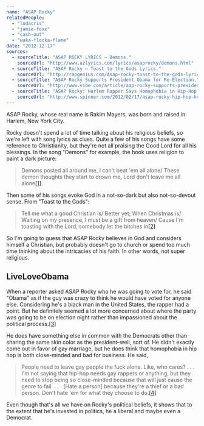 ```yaml
---
name: "ASAP Rocky"
relatedPeople:
  - "ludacris"
  - "jamie-foxx"
  - "cash-out"
  - "waka-flocka-flame"
date: "2012-12-17"
sources:
  - sourceTitle: "ASAP ROCKY LYRICS – Demons."
    sourceUrl: "http://www.azlyrics.com/lyrics/asaprocky/demons.html"
  - sourceTitle: "ASAP Rocky – Toast to the Gods Lyrics."
    sourceUrl: "http://rapgenius.com/Asap-rocky-toast-to-the-gods-lyrics"
  - sourceTitle: "A$AP Rocky Supports President Obama for Re-Election."
    sourceUrl: "http://www.vibe.com/article/aap-rocky-supports-president-obama-re-election"
  - sourceTitle: "ASAP Rocky: Harlem Rapper Says Homophobia in Hip-Hop Is 'Retarded.'"
    sourceUrl: "http://www.spinner.com/2012/02/17/asap-rocky-hip-hop-homophobia/"
---
```


ASAP Rocky, whose real name is Rakim Mayers, was born and raised in Harlem, New York City.

Rocky doesn't spend a lot of time talking about his religious beliefs, so we're left with song lyrics as clues. Quite a few of his songs have some reference to Christianity, but they're not all praising the Good Lord for all his blessings. In the song "Demons" for example, the hook uses religion to paint a dark picture:

>Demons posted all around me, I can't beat 'em all alone/ These demon thoughts they start to drown me, Lord don't leave me all alone<a class="source-citation" href="#http://www.azlyrics.com/lyrics/asaprocky/demons.html" title="ASAP ROCKY LYRICS – Demons.">[1]</a>

Then some of his songs evoke God in a not-so-dark but also not-so-devout sense. From "Toast to the Gods":

>Tell me what a good Christian is/ Better yet; When Christmas is/ Waiting on my presence, I must be a gift from heaven/ Cause I'm toasting with the Lord, somebody let the bitches in<a class="source-citation" href="#http://rapgenius.com/Asap-rocky-toast-to-the-gods-lyrics" title="ASAP Rocky – Toast to the Gods Lyrics.">[2]</a>

So I'm going to guess that ASAP Rocky believes in God and considers himself a Christian, but probably doesn't go to church or spend too much time thinking about the intricacies of his faith. In other words, not super religious.


## LiveLoveObama

When a reporter asked ASAP Rocky who he was going to vote for, he said "Obama" as if the guy was crazy to think he would have voted for anyone else. Considering he's a black man in the United States, the rapper had a point. But he definitely seemed a lot more concerned about where the party was going to be on election night rather than impassioned about the political process.<a class="source-citation" href="#http://www.vibe.com/article/aap-rocky-supports-president-obama-re-election" title="A$AP Rocky Supports President Obama for Re-Election.">[3]</a>

He does have something else in common with the Democrats other than sharing the same skin color as the president–well, sort of. He didn't exactly come out in favor of gay marriage, but he does think that homophobia in hip hop is both close-minded and bad for business. He said,

>People need to leave gay people the fuck alone. Like, who cares? . . . I'm not saying that hip-hop needs gay rappers or anything, but they need to stop being so close-minded because that will just cause the genre to fail. . . . [Hate a person] because they're a thief or a bad person. Don't hate 'em for what they choose to do.<a class="source-citation" href="#http://www.spinner.com/2012/02/17/asap-rocky-hip-hop-homophobia/" title="ASAP Rocky: Harlem Rapper Says Homophobia in Hip-Hop Is &apos;Retarded.&apos;">[4]</a>

Even though that's all we have on Rocky's political beliefs, it shows that to the extent that he's invested in politics, he a liberal and maybe even a Democrat.